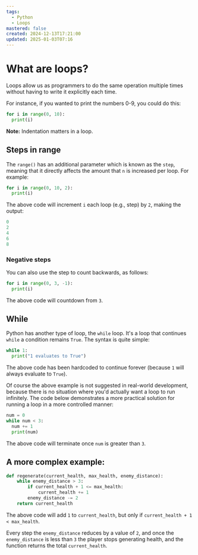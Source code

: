 ```yaml
---
tags:
  - Python
  - Loops
mastered: false
created: 2024-12-13T17:21:00
updated: 2025-01-03T07:16
---
```


# What are loops?

Loops allow us as programmers to do the same operation multiple times without having to write it explicitly each time.

For instance, if you wanted to print the numbers 0-9, you could do this:

```python
for i in range(0, 10):
  print(i)
```

**Note:** Indentation matters in a loop.

## Steps in range

The `range()` has an additional parameter which is known as the `step`, meaning that it directly affects the amount that `n` is increased per loop. For example:

```python
for i in range(0, 10, 2):
  print(i)
```

The above code will increment `i` each loop (e.g., step) by `2`, making the output:

```python
0
2
4
6
8
```

### Negative steps

You can also use the step to count backwards, as follows:

```python
for i in range(0, 3, -1):
  print(i)
```

The above code will countdown from `3`.

## While

Python has another type of loop, the `while` loop. It's a loop that continues `while` a condition remains `True`. The syntax is quite simple:

```python
while 1:
  print("1 evaluates to True")
```

The above code has been hardcoded to continue forever (because `1` will always evaluate to `True`).

Of course the above example is not suggested in real-world development, because there is no situation where you'd actually want a loop to run infinitely. The code below demonstrates a more practical solution for running a loop in a more controlled manner:

```python
num = 0
while num < 3:
  num += 1
  print(num)
```

The above code will terminate once `num` is greater than `3`.

## A more complex example:

```python
def regenerate(current_health, max_health, enemy_distance):
    while enemy_distance > 3:
        if current_health + 1 <= max_health:
            current_health += 1
        enemy_distance -= 2
    return current_health
```

The above code will add `1` to `current_health`, but only if `current_health + 1 < max_health`.

Every step the `enemy_distance` reduces by a value of `2`, and once the `enemy_distance` is less than `3` the player stops generating health, and the function returns the total `current_health`.

